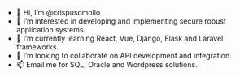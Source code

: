 - 👋 Hi, I’m @crispusomollo
- 👀 I’m interested in developing and implementing secure robust application systems.
- 🌱 I’m currently learning React, Vue, Django, Flask and Laravel frameworks.
- 💞️ I’m looking to collaborate on API development and integration.
- 📫 Email me for SQL, Oracle and Wordpress solutions.

<!---
crispusomollo/crispusomollo is a ✨ special ✨ repository because its `README.md` (this file) appears on your GitHub profile.
You can click the Preview link to take a look at your changes.
--->
